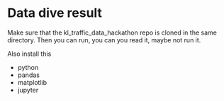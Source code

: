 # Data dive result

Make sure that the kl_traffic_data_hackathon repo is cloned in the same directory. Then you can run, you can you read it, maybe not run it. 

Also install this

* python
* pandas
* matplotlib
* jupyter
